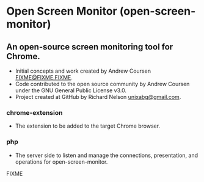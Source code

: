 # Open Screen Monitor (open-screen-monitor)
## An open-source screen monitoring tool for Chrome.
- Initial concepts and work created by Andrew Coursen FIXME@FIXME.FIXME.
- Code contributed to the open source community by Andrew Coursen under the GNU General Public License v3.0.
- Project created at GitHub by Richard Nelson unixabg@gmail.com.

### chrome-extension
- The extension to be added to the target Chrome browser.

### php
- The server side to listen and manage the connections, presentation, and operations for open-screen-monitor.

FIXME

